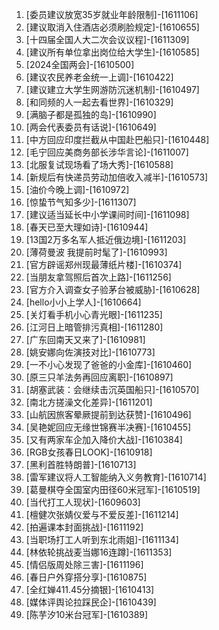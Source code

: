 
1. [委员建议放宽35岁就业年龄限制]-[1611106]
1. [建议取消入住酒店必须刷脸规定]-[1610655]
1. [十四届全国人大二次会议议程]-[1611309]
1. [建议所有单位拿出岗位给大学生]-[1610585]
1. [2024全国两会]-[1610500]
1. [建议农民养老金统一上调]-[1610422]
1. [建议建立大学生网游防沉迷机制]-[1610497]
1. [和同频的人一起去看世界]-[1610329]
1. [满脑子都是孤独的岛]-[1610990]
1. [两会代表委员有话说]-[1610649]
1. [中方回应印度拦截从中国赴巴船只]-[1610448]
1. [毛宁回应美商务部长涉华言论]-[1611007]
1. [北服复试现场看了场大秀]-[1610588]
1. [新规后有快递员劳动加倍收入减半]-[1610573]
1. [油价今晚上调]-[1610972]
1. [惊蛰节气知多少]-[1611307]
1. [建议适当延长中小学课间时间]-[1611098]
1. [春天已至大理如诗]-[1610944]
1. [13国2万多名军人抵近俄边境]-[1611203]
1. [薄荷曼波 我提前时髦了]-[1610993]
1. [官方辟谣郑州现最薄纸片楼]-[1610374]
1. [当朋友拿驾照后首次上路]-[1611256]
1. [官方介入调查女子验茅台被威胁]-[1610628]
1. [hello小小上学人]-[1610664]
1. [关灯看手机小心青光眼]-[1611235]
1. [江河日上暗管排污真相]-[1611280]
1. [广东回南天又来了]-[1610981]
1. [姚安娜向佐演技对比]-[1610773]
1. [一不小心发现了爸爸的小金库]-[1610460]
1. [原三只羊法务再回应离职]-[1610897]
1. [胡塞武装：会继续击沉英国船只]-[1610570]
1. [南北方搓澡文化差异]-[1611201]
1. [山航因旅客晕厥提前到达获赞]-[1610496]
1. [吴艳妮回应无缘世锦赛半决赛]-[1610455]
1. [又有两家车企加入降价大战]-[1610384]
1. [RGB女孩春日LOOK]-[1610918]
1. [黑利首胜特朗普]-[1610713]
1. [雷军建议将人工智能纳入义务教育]-[1610714]
1. [葛曼棋夺全国室内田径60米冠军]-[1610519]
1. [当代打工人现状]-[1609603]
1. [檀健次张婧仪爱与不爱反差]-[1611214]
1. [拍遍课本封面挑战]-[1611192]
1. [当职场打工人听到东北雨姐]-[1611134]
1. [林依轮挑战麦当娜16连蹲]-[1611353]
1. [情侣版周处除三害]-[1611196]
1. [春日户外穿搭分享]-[1610875]
1. [全红婵411.45分摘银]-[1610413]
1. [媒体评舆论拉踩民企]-[1610439]
1. [陈芋汐10米台冠军]-[1610389]